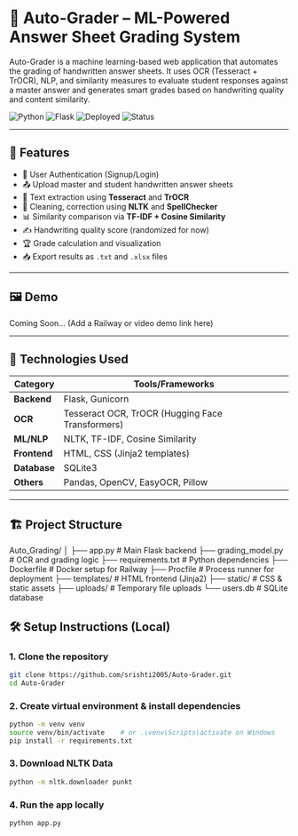 # 📝 Auto-Grader – ML-Powered Answer Sheet Grading System

Auto-Grader is a machine learning-based web application that automates the grading of handwritten answer sheets. It uses OCR (Tesseract + TrOCR), NLP, and similarity measures to evaluate student responses against a master answer and generates smart grades based on handwriting quality and content similarity.

![Python](https://img.shields.io/badge/Python-3.10-blue.svg)
![Flask](https://img.shields.io/badge/Backend-Flask-lightgreen)
![Deployed](https://img.shields.io/badge/Deployed-Railway-blueviolet)
![Status](https://img.shields.io/badge/Status-Active-brightgreen)

---

## 🚀 Features

- 🔐 User Authentication (Signup/Login)
- 📤 Upload master and student handwritten answer sheets
- 🧠 Text extraction using **Tesseract** and **TrOCR**
- 🧽 Cleaning, correction using **NLTK** and **SpellChecker**
- 📊 Similarity comparison via **TF-IDF + Cosine Similarity**
- ✍️ Handwriting quality score (randomized for now)
- 🏆 Grade calculation and visualization
- 📥 Export results as `.txt` and `.xlsx` files

---

## 🖼️ Demo

Coming Soon... (Add a Railway or video demo link here)

---

## 🧠 Technologies Used

| Category        | Tools/Frameworks                                     |
|----------------|-------------------------------------------------------|
| **Backend**     | Flask, Gunicorn                                       |
| **OCR**         | Tesseract OCR, TrOCR (Hugging Face Transformers)     |
| **ML/NLP**      | NLTK, TF-IDF, Cosine Similarity                       |
| **Frontend**    | HTML, CSS (Jinja2 templates)                          |
| **Database**    | SQLite3                                               |
| **Others**      | Pandas, OpenCV, EasyOCR, Pillow                       |

---

## 🏗️ Project Structure
Auto_Grading/
│
├── app.py # Main Flask backend
├── grading_model.py # OCR and grading logic
├── requirements.txt # Python dependencies
├── Dockerfile # Docker setup for Railway
├── Procfile # Process runner for deployment
├── templates/ # HTML frontend (Jinja2)
├── static/ # CSS & static assets
├── uploads/ # Temporary file uploads
└── users.db # SQLite database


## 🛠️ Setup Instructions (Local)

### 1. Clone the repository

```bash
git clone https://github.com/srishti2005/Auto-Grader.git
cd Auto-Grader
```
### 2. Create virtual environment & install dependencies
```bash
python -m venv venv
source venv/bin/activate    # or .\venv\Scripts\activate on Windows
pip install -r requirements.txt
```
### 3. Download NLTK Data
```bash
python -m nltk.downloader punkt
```
### 4. Run the app locally
```bash
python app.py

